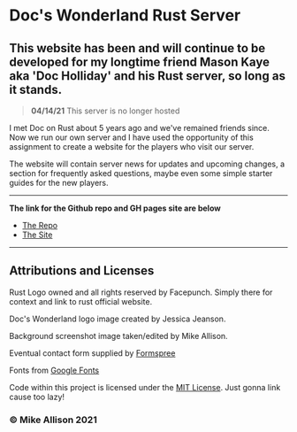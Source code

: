 # Doc's Wonderland Rust Server
## This website has been and will continue to be developed for my longtime friend Mason Kaye aka 'Doc Holliday' and his Rust server, so long as it stands.
>**04/14/21** This server is no longer hosted

I met Doc on Rust about 5 years ago and we've remained friends since. Now we run our own server and I have used the opportunity of this assignment to create a website for the players who visit our server. 

The website will contain server news for updates and upcoming changes, a section for frequently asked questions, maybe even some simple starter guides for the new players. 

---

**The link for the Github repo and GH pages site are below**
- [The Repo](https://github.com/Huntthee/cpnt260-a4)
- [The Site](https://huntthee.github.io/cpnt260-a4/)

---
## Attributions and Licenses

Rust Logo owned and all rights reserved by Facepunch. Simply there for context and link to rust official website.

Doc's Wonderland logo image created by Jessica Jeanson.

Background screenshot image taken/edited by Mike Allison.

Eventual contact form supplied by [Formspree](https://formspree.io/)

Fonts from [Google Fonts](https://fonts.google.com/)

Code within this project is licensed under the [MIT License](https://opensource.org/licenses/MIT). Just gonna link cause too lazy! 

### &copy; Mike Allison 2021
